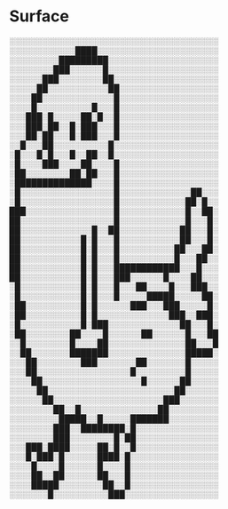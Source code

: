 Surface
=======


░░░░░░░░░░░░░░░░░░░░░░░░░░░░░░░░░░░░░░
░░░░░░░░░░░░████░░░░░░░░░░░░░░░░░░░░░░
░░░░░░░░░█████████░░░░░░░░░░░░░░░░░░░░
░░░░░░░░███░░░░░░█░░░░░░░░░░░░░░░░░░░░
░░░░░░███░░░░░░░░██░░░░░░░░░░░░░░░░░░░
░░░░░██░░░░░░░░░░░██░░░░░░░░░░░░░░░░░░
░░░░██░░░░░░░░░░░░░█░░░░░░░░░░░░░░░░░░
░░░░█░░░░░░░░░░█░░░█░░░░░░░░░░░░░░░░░░
░░░███░█░░░░░██░█░░█░░░░░░░░░░░░░░░░░░
░░░███░██░░█░███░░░█░░░░░░░░░░░░░░░░░░
░░░██░██░░░█░███░░░█░░░░░░░░░░░░░░░░░░
░░█░░░██░░░░░░░░░░█░░░░░░░░░░░░░░░░░░░
░█░░░█░█░░░█░░██░░█░░░░░░░░░░░░░░░░░░░
░█░░░░███░░░░██░░░░█░░░░░░░░░░░░░░░░░░
░██░░░░░░░░██░██░░░█░░░░░░░░░░░░░░░░░░
░██████████████░░░░█░░░░░░░░░░░░░░░░░░
░█░░░░░░░░░░░░░░░░░█░░░░░░░░░░░░░██░░░
░█░░░░░░░░░░░░░░░░░█░░░░░░░░░░░░██░█░░
███░░░░░░░░░░░░░░░░█░░░░░░░░░░░░█░░██░
██░░░░░░░░░░░░░░░░░█░░░░░░░░░░░░█░░░█░
██░░░░░░░░░░░░░█░░██░░░░░░░░░░░██░░░█░
██░░░░░░░░░░░█░█░░░█░░░░░░░░░░░██░░░█░
██░░░░░░░░░░░█░█░░░█░░░░░░░░░░██░░░██░
██░░░░░░░░░░░█░█░░░█░░░░░░░░░░█░░░██░░
██░░░░░░░░░░░█░█░░░████████████░░░█░░░
██░░░░░░░░░░░█░█░░░███░░░░░░█░░░░██░░░
░█░░░░░░░░░░░█░█░░░█░░░██░░░░█░░░███░░
░█░░░░░░░░░░░█░█░░░█░░░░░█████░░░░░██░
░██░░░░░░░░░░█░█░░░░░░███░░░███░░░░░█░
░██░░░░░░░░░░█░█░░░░░░░░░░░░░███░░███░
░█░░░░░░░░░░░█░███░░░░░░░░░░░░░██░░░█░
░██░░░░░░░░██░░░░█░░░░░░██░░░░░░█░░░██
░░█░░░░░░░░█░░░░██░░░░░░░░░░░░░░██░░░█
░░██░░░░░░░███████░░░░░░░░░░░░░░█████░
░░░██░░░░░░░░███░░░░░░░██░░░░░░░█░░░░░
░░░██░░░░░░░░░░░░░░░░░█░░░░░░░░░█░░░░░
░░░░██░░░░░░░░░░░░░░░░░░█░░░░░░██░░░░░
░░░░░██░░░░░░░░░░░░░░░░░░░░░░░██░░░░░░
░░░░░░██░░░░░░░░░░░░░░░░░░░░███░░░░░░░
░░░░░░░░██░░█░░░░░░░░░░░░░░██░░░░░░░░░
░░░░░░░░░█████░░█░░░░░███████░░░░░░░░░
░░░░░░░░███░░████████░█░░░░░░░░░░░░░░░
░░░░░░░░███░░░░░░░░█░██░░░░░░░░░░░░░░░
░░░███░████░░░░░██░█░░█░░░░░░░░░░░░░░░
░░░█░███░█░░░░░░████░█░░░░░░░░░░░░░░░░
░░░░█░░░░█░░░░░░█░░░░█░░░░░░░░░░░░░░░░
░░░░██░░██░░░░░░██░░░█░░░░░░░░░░░░░░░░
░░░░█████░░░░░░░░██░░█░░░░░░░░░░░░░░░░
░░░░░░░█░░░░░░░░░░███░░░░░░░░░░░░░░░░░